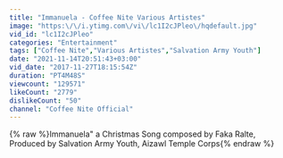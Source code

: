 ```yaml
---
title: "Immanuela - Coffee Nite Various Artistes"
image: "https:\/\/i.ytimg.com\/vi\/lc1I2cJPleo\/hqdefault.jpg"
vid_id: "lc1I2cJPleo"
categories: "Entertainment"
tags: ["Coffee Nite","Various Artistes","Salvation Army Youth"]
date: "2021-11-14T20:51:43+03:00"
vid_date: "2017-11-27T18:15:54Z"
duration: "PT4M48S"
viewcount: "129571"
likeCount: "2779"
dislikeCount: "50"
channel: "Coffee Nite Official"
---
```

{% raw %}Immanuela&quot; a Christmas Song composed by Faka Ralte, Produced by Salvation Army Youth, Aizawl Temple Corps{% endraw %}
